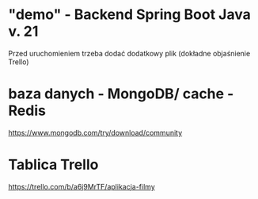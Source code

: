 # "demo" - Backend Spring Boot Java v. 21

Przed uruchomieniem trzeba dodać dodatkowy plik (dokładne objaśnienie Trello)

# baza danych - MongoDB/ cache - Redis
https://www.mongodb.com/try/download/community

# Tablica Trello
https://trello.com/b/a6j9MrTF/aplikacja-filmy
